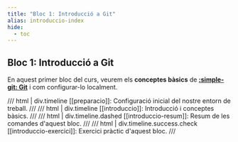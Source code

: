 ```yaml
---
title: "Bloc 1: Introducció a Git"
alias: introduccio-index
hide:
  - toc
---
```


## Bloc 1: Introducció a Git
En aquest primer bloc del curs, veurem els __conceptes bàsics__
de [__:simple-git: Git__][git] i com configurar-lo localment.

[git]: https://git-scm.com/


/// html | div.timeline
[[preparacio]]: Configuració inicial del nostre entorn de treball.
///
/// html | div.timeline
[[introduccio]]: Introducció i conceptes bàsics.
///
/// html | div.timeline.dashed
[[introduccio-resum]]: Resum de les comandes d'aquest bloc.
///
/// html | div.timeline.success.check
[[introduccio-exercici]]: Exercici pràctic d'aquest bloc.
///
